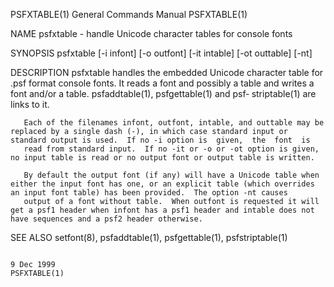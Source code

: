 PSFXTABLE(1)                                                                               General Commands Manual                                                                               PSFXTABLE(1)

NAME
       psfxtable - handle Unicode character tables for console fonts

SYNOPSIS
       psfxtable [-i infont] [-o outfont] [-it intable] [-ot outtable] [-nt]

DESCRIPTION
       psfxtable  handles the embedded Unicode character table for .psf format console fonts. It reads a font and possibly a table and writes a font and/or a table.  psfaddtable(1), psfgettable(1) and psf‐
       striptable(1) are links to it.

       Each of the filenames infont, outfont, intable, and outtable may be replaced by a single dash (-), in which case standard input or standard output is used.  If no -i option is  given,  the  font  is
       read from standard input.  If no -it or -o or -ot option is given, no input table is read or no output font or output table is written.

       By default the output font (if any) will have a Unicode table when either the input font has one, or an explicit table (which overrides an input font table) has been provided.  The option -nt causes
       output of a font without table.  When outfont is requested it will get a psf1 header when infont has a psf1 header and intable does not have sequences and a psf2 header otherwise.

SEE ALSO
       setfont(8), psfaddtable(1), psfgettable(1), psfstriptable(1)

                                                                                                  9 Dec 1999                                                                                     PSFXTABLE(1)
